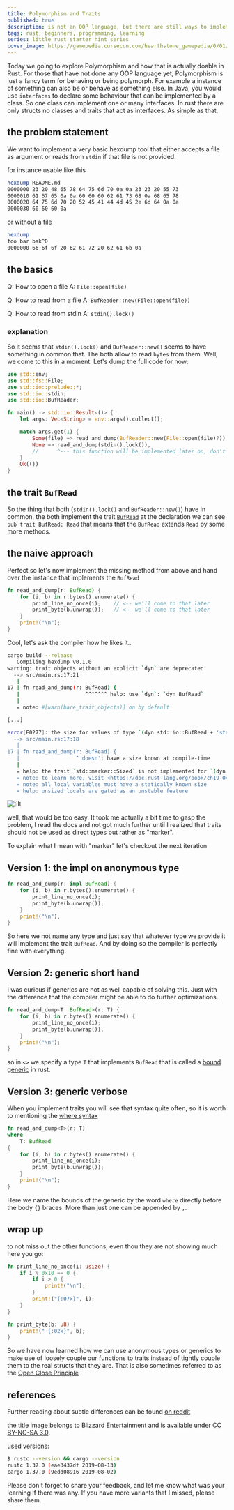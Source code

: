 ```yaml
---
title: Polymorphism and Traits
published: true
description: is not an OOP language, but there are still ways to implement polymorphism in rust, that is Traits.
tags: rust, beginners, programming, learning
series: little rust starter hint series
cover_image: https://gamepedia.cursecdn.com/hearthstone_gamepedia/0/01/Polymorph_Cinematic.jpg?version=320c83ce39dfa14e87ff04ddfdc1f165
---
```


Today we going to explore Polymorphism and how that is actually doable in Rust.
For those that have not done any OOP language yet, Polymorphism is just a fancy term for behaving or being polymorph. For example a instance of something can also be or behave as something else. In Java, you would use `interfaces` to declare some behaviour that can be implemented by a class. So one class can implement one or many interfaces. In rust there are only structs no classes and traits that act as interfaces. As simple as that.

## the problem statement

We want to implement a very basic hexdump tool that either accepts a file as argument or reads from `stdin` if that file is not provided.

for instance usable like this

```bash
hexdump README.md
0000000 23 20 48 65 78 64 75 6d 70 0a 0a 23 23 20 55 73
0000010 61 67 65 0a 0a 60 60 60 62 61 73 68 0a 68 65 78
0000020 64 75 6d 70 20 52 45 41 44 4d 45 2e 6d 64 0a 0a
0000030 60 60 60 0a
```

or without a file

```bash
hexdump
foo bar bak^D
0000000 66 6f 6f 20 62 61 72 20 62 61 6b 0a
```

## the basics

Q: How to open a file
A: `File::open(file)`

Q: How to read from a file
A: `BufReader::new(File::open(file))`

Q: How to read from stdin
A: `stdin().lock()`

### explanation

So it seems that `stdin().lock()` and `BufReader::new()` seems to have something in common that. The both allow to read `bytes` from them. Well, we come to this in a moment. Let's dump the full code for now:

```rust
use std::env;
use std::fs::File;
use std::io::prelude::*;
use std::io::stdin;
use std::io::BufReader;

fn main() -> std::io::Result<()> {
    let args: Vec<String> = env::args().collect();

    match args.get(1) {
        Some(file) => read_and_dump(BufReader::new(File::open(file)?)),
        None => read_and_dump(stdin().lock()),
        //      ^--- this function will be implemented later on, don't worry
    }
    Ok(())
}
```

## the trait `BufRead`

So the thing that both (`stdin().lock()` and `BufReader::new()`) have in common, the both implement the trait [`BufRead`][2]
at the declaration we can see `pub trait BufRead: Read` that means that the `BufRead` extends `Read` by some more methods.

## the naive approach

Perfect so let's now implement the missing method from above and hand over the instance that implements the `BufRead`

```rust
fn read_and_dump(r: BufRead) {
    for (i, b) in r.bytes().enumerate() {
        print_line_no_once(i);    // <-- we'll come to that later
        print_byte(b.unwrap());   // <-- we'll come to that later
    }
    print!("\n");
}
```

Cool, let's ask the compiler how he likes it..

```bash
cargo build --release
   Compiling hexdump v0.1.0
warning: trait objects without an explicit `dyn` are deprecated
  --> src/main.rs:17:21
   |
17 | fn read_and_dump(r: BufRead) {
   |                     ^^^^^^^ help: use `dyn`: `dyn BufRead`
   |
   = note: #[warn(bare_trait_objects)] on by default

[...]

error[E0277]: the size for values of type `(dyn std::io::BufRead + 'static)` cannot be known at compilation time
  --> src/main.rs:17:18
   |
17 | fn read_and_dump(r: BufRead) {
   |                  ^ doesn't have a size known at compile-time
   |
   = help: the trait `std::marker::Sized` is not implemented for `(dyn std::io::BufRead + 'static)`
   = note: to learn more, visit <https://doc.rust-lang.org/book/ch19-04-advanced-types.html#dynamically-sized-types-and-the-sized-trait>
   = note: all local variables must have a statically known size
   = help: unsized locals are gated as an unstable feature
```

![tilt][7]

well, that would be too easy.
It took me actually a bit time to gasp the problem, I read the docs and not got much further until I realized that traits should not be used as direct types but rather as "marker".

To explain what I mean with "marker" let's checkout the next iteration

## Version 1: the impl on anonymous type

```rust
fn read_and_dump(r: impl BufRead) {
    for (i, b) in r.bytes().enumerate() {
        print_line_no_once(i);
        print_byte(b.unwrap());
    }
    print!("\n");
}
```

So here we not name any type and just say that whatever type we provide it will implement the trait `BufRead`. And by doing so the compiler is perfectly fine with everything.

## Version 2: generic short hand

I was curious if generics are not as well capable of solving this. Just with the difference that the compiler might be able to do further optimizations.

```rust
fn read_and_dump<T: BufRead>(r: T) {
    for (i, b) in r.bytes().enumerate() {
        print_line_no_once(i);
        print_byte(b.unwrap());
    }
    print!("\n");
}
```

so in `<>` we specify a type `T` that implements `BufRead` that is called a [bound generic][3] in rust.

## Version 3: generic verbose

When you implement traits you will see that syntax quite often, so it is worth to mentioning the [where syntax][4]

```rust
fn read_and_dump<T>(r: T)
where
    T: BufRead
{
    for (i, b) in r.bytes().enumerate() {
        print_line_no_once(i);
        print_byte(b.unwrap());
    }
    print!("\n");
}
```

Here we name the bounds of the generic by the word `where` directly before the body `{}` braces. More than just one can be appended by `,`.

## wrap up

to not miss out the other functions, even thou they are not showing much here you go:

```rust
fn print_line_no_once(i: usize) {
    if i % 0x10 == 0 {
        if i > 0 {
            print!("\n");
        }
        print!("{:07x}", i);
    }
}

fn print_byte(b: u8) {
    print!(" {:02x}", b);
}
```

So we have now learned how we can use anonymous types or generics to make use of loosely couple our functions to traits instead of tightly couple them to the real structs that they are. That is also sometimes referred to as the [Open Close Principle][6]

## references

Further reading about subtle differences can be found [on reddit][5]

the title image belongs to Blizzard Entertainment and is available under [CC BY-NC-SA 3.0][1].

used versions:

```bash
$ rustc --version && cargo --version
rustc 1.37.0 (eae3437df 2019-08-13)
cargo 1.37.0 (9edd08916 2019-08-02)
```

Please don't forget to share your feedback, and let me know what was your learning if there was any. If you have more variants that I missed, please share them.

[1]: https://creativecommons.org/licenses/by-nc-sa/3.0/
[2]: https://doc.rust-lang.org/std/io/trait.BufRead.html#provided-methods
[3]: https://doc.rust-lang.org/rust-by-example/generics/bounds.html
[4]: https://doc.rust-lang.org/rust-by-example/generics/where.html
[5]: https://www.reddit.com/r/rust/comments/8jfn7z/what_is_the_advantage_of_impl_trait_in_argument/
[6]: https://en.wikipedia.org/wiki/Open%E2%80%93closed_principle
[7]: https://cupheadmemes.com/wp-content/uploads/2018/08/Best-Programming-Memes-94.jpg
